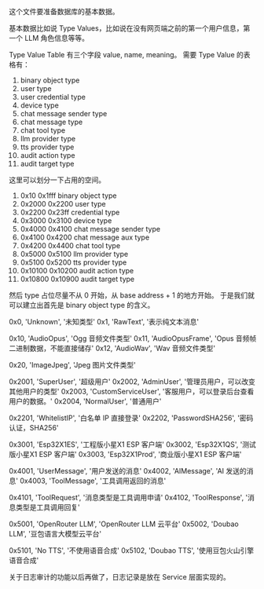 这个文件要准备数据库的基本数据。

基本数据比如说 Type Values，比如说在没有网页端之前的第一个用户信息，第一个 LLM 角色信息等等。

Type Value Table 有三个字段 value, name, meaning。
需要 Type Value 的表格有：

1. binary object type
2. user type
3. user credential type
4. device type
5. chat message sender type
6. chat message type
7. chat tool type
8. llm provider type
9. tts provider type
10. audit action type
11. audit target type

这里可以划分一下占用的空间。

1. 0x10     0x1fff  binary object type
2. 0x2000   0x2200  user type
3. 0x2200   0x23ff  credential type
4. 0x3000   0x3100  device type
5. 0x4000   0x4100  chat message sender type
6. 0x4100   0x4200  chat message aux type
7. 0x4200   0x4400  chat tool type
8. 0x5000   0x5100  llm provider type
9. 0x5100   0x5200  tts provider type
10. 0x10100  0x10200 audit action type
11. 0x10800  0x10900 audit target type

然后 type 占位尽量不从 0 开始，从 base address + 1 的地方开始。
于是我们就可以建立出首先是 binary object type 的含义。

0x0,     'Unknown',          '未知类型'
0x1,     'RawText',          '表示纯文本消息'

0x10,    'AudioOpus',       'Ogg 音频文件类型'
0x11,    'AudioOpusFrame',  'Opus 音频帧二进制数据，不能直接储存'
0x12,    'AudioWav',        'Wav 音频文件类型'

0x20,    'ImageJpeg',       'Jpeg 图片文件类型'

0x2001,  'SuperUser',             '超级用户'
0x2002,  'AdminUser',             '管理员用户，可以改变其他用户的类型'
0x2003,  'CustomServiceUser',     '客服用户，可以登录后台查看用户的数据。'
0x2004,  'NormalUser',            '普通用户'

0x2201,  'WhitelistIP',       '白名单 IP 直接登录'
0x2202,  'PasswordSHA256',    '密码认证，SHA256'

0x3001,  'Esp32X1ES',       '工程版小星X1 ESP 客户端'
0x3002,  'Esp32X1QS',       '测试版小星X1 ESP 客户端'
0x3003,  'Esp32X1Prod',     '商业版小星X1 ESP 客户端'

0x4001,  'UserMessage',     '用户发送的消息'
0x4002,  'AIMessage',       'AI 发送的消息'
0x4003,  'ToolMessage',     '工具调用返回的消息'

0x4101,  'ToolRequest',     '消息类型是工具调用申请'
0x4102,  'ToolResponse',    '消息类型是工具调用回复'

0x5001,  'OpenRouter LLM',  'OpenRouter LLM 云平台'
0x5002,  'Doubao LLM',      '豆包语言大模型云平台'

0x5101,  'No TTS',          '不使用语音合成'
0x5102,  'Doubao TTS',      '使用豆包火山引擎语音合成'

关于日志审计的功能以后再做了，日志记录是放在 Service 层面实现的。



